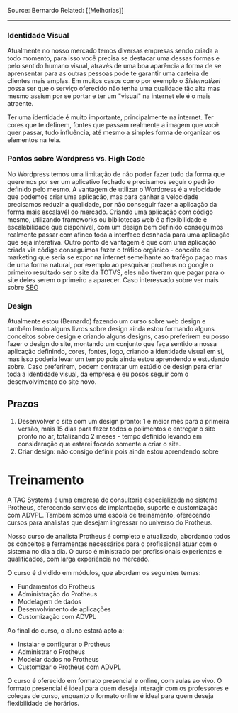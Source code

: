 Source: Bernardo
Related: [[Melhorias]]

---

### Identidade Visual
Atualmente no nosso mercado temos diversas empresas sendo criada a todo momento, para isso você precisa se destacar uma dessas formas e pelo sentido humano visual, através de uma boa aparência a forma de se aprensentar para as outras pessoas pode te garantir uma carteira de clientes mais amplas. Em muitos casos como por exemplo o *Sistematizei* possa ser que o serviço oferecido não tenha uma qualidade tão alta mas mesmo assism por se portar e ter um "visual" na internet ele é o mais atraente.

Ter uma identidade é muito importante, principalmente na internet. Ter cores que te definem, fontes que passam realmente a imagem que você quer passar, tudo influência, até mesmo a simples forma de organizar os elementos na tela.

### Pontos sobre Wordpress vs. High Code
No Wordpress temos uma limitação de não poder fazer tudo da forma que queremos por ser um aplicativo fechado e precisamos seguir o padrão definido pelo mesmo. A vantagem de utilizar o Wordpress é a velocidade que podemos criar uma aplicação, mas para ganhar a velocidade precisamos reduzir a qualidade, por não conseguir fazer a aplicação da forma mais escalavél do mercado.
Criando uma aplicação com código mesmo, utilizando frameworks ou bibliotecas web é a flexibilidade e escalabilidade que disponível, com um design bem definido conseguimos realmente passar com afinco toda a interface desnhada para uma aplicação que seja interativa. Outro ponto de vantagem é que com uma aplicação criada via código conseguimos fazer o tráfico orgânico - conceito de marketing que seria se expor na internet semelhante ao trafégo pagao mas de uma forma natural, por exemplo ao pesquisar protheus no google o primeiro resultado ser o site da TOTVS, eles não tiveram que pagar para o site deles serem o primeiro a aparecer. Caso interessado sobre ver mais sobre [SEO](https://developers.google.com/search/docs/fundamentals/seo-starter-guide?hl=pt-br)

### Design
Atualmente estou (Bernardo) fazendo um curso sobre web design e também lendo alguns livros sobre design ainda estou formando alguns conceitos sobre design e criando alguns designs, caso preferirem eu posso fazer o design do site, montando um conjunto que faça sentido a nossa aplicação definindo, cores, fontes, logo, criando a identidade visual em si, mas isso poderia levar um tempo pois ainda estou aprendendo e estudando sobre.
Caso preferirem, podem contratar um estúdio de design para criar toda a identidade visual, da empresa e eu posos seguir com o desenvolvimento do site novo.

## Prazos
1. Desenvolver o site com um design pronto: 1 e meior mês para a primeira versão, mais 15 dias para fazer todos o polimentos e entregar o site pronto no ar, totalizando 2 meses - tempo definido levando em consideração que estarei focado somente a criar o site.
2. Criar design: não consigo definir pois ainda estou aprendendo sobre

# Treinamento
A TAG Systems é uma empresa de consultoria especializada no sistema Protheus, oferecendo serviços de implantação, suporte e customização com ADVPL. Também somos uma escola de treinamento, oferecendo cursos para analistas que desejam ingressar no universo do Protheus.

Nosso curso de analista Protheus é completo e atualizado, abordando todos os conceitos e ferramentas necessários para o profissional atuar com o sistema no dia a dia. O curso é ministrado por profissionais experientes e qualificados, com larga experiência no mercado.

O curso é dividido em módulos, que abordam os seguintes temas:

- Fundamentos do Protheus
- Administração do Protheus
- Modelagem de dados
- Desenvolvimento de aplicações
- Customização com ADVPL

Ao final do curso, o aluno estará apto a:

- Instalar e configurar o Protheus
- Administrar o Protheus
- Modelar dados no Protheus
- Customizar o Protheus com ADVPL

O curso é oferecido em formato presencial e online, com aulas ao vivo. O formato presencial é ideal para quem deseja interagir com os professores e colegas de curso, enquanto o formato online é ideal para quem deseja flexibilidade de horários.
